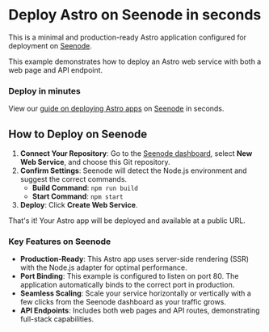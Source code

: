 # Deploy Astro on Seenode in seconds

This is a minimal and production-ready Astro application configured for deployment on [Seenode](https://seenode.com).

This example demonstrates how to deploy an Astro web service with both a web page and API endpoint.

### Deploy in minutes
View our [guide on deploying Astro apps](https://seenode.com/docs/services/web-services/framework-guides/javascript/astro/) on [Seenode](https://seenode.com) in seconds.

## How to Deploy on Seenode

1. **Connect Your Repository**: Go to the [Seenode dashboard](https://cloud.seenode.com), select **New Web Service**, and choose this Git repository.
2. **Confirm Settings**: Seenode will detect the Node.js environment and suggest the correct commands.
   - **Build Command**: `npm run build`
   - **Start Command**: `npm start`
3. **Deploy**: Click **Create Web Service**.

That's it! Your Astro app will be deployed and available at a public URL.

### Key Features on Seenode

- **Production-Ready**: This Astro app uses server-side rendering (SSR) with the Node.js adapter for optimal performance.
- **Port Binding**: This example is configured to listen on port 80. The application automatically binds to the correct port in production.
- **Seamless Scaling**: Scale your service horizontally or vertically with a few clicks from the Seenode dashboard as your traffic grows.
- **API Endpoints**: Includes both web pages and API routes, demonstrating full-stack capabilities.